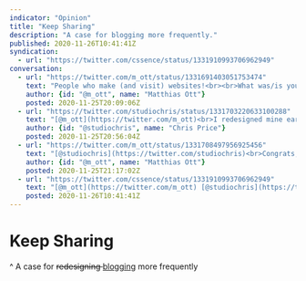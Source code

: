 ```yaml
---
indicator: "Opinion"
title: "Keep Sharing"
description: "A case for blogging more frequently."
published: 2020-11-26T10:41:41Z
syndication:
  - url: "https://twitter.com/cssence/status/1331910993706962949"
conversation:
  - url: "https://twitter.com/m_ott/status/1331691403051753474"
    text: "People who make (and visit) websites!<br><br>What was/is your favorite personal site of the year? Or, did you launch or relaunch your own site in 2020?<br>🚀✨<br><br>Let me know!<br>👇"
    author: {id: "@m_ott", name: "Matthias Ott"}
    posted: 2020-11-25T20:09:06Z
  - url: "https://twitter.com/studiochris/status/1331703220633100288"
    text: "[@m_ott](https://twitter.com/m_ott)<br>I redesigned mine earlier this year, but I haven’t been good about remembering to post new stuff.<br>[studiochris.us](https://studiochris.us/)"
    author: {id: "@studiochris", name: "Chris Price"}
    posted: 2020-11-25T20:56:04Z
  - url: "https://twitter.com/m_ott/status/1331708497956925456"
    text: "[@studiochris](https://twitter.com/studiochris)<br>Congrats, Chris! 🙌😄 It was the same with my first site. I did not post new stuff for almost five years… 🙈<br>Don’t be too hard on yourself. But if you try to make it a habit to regularly write just a little bit, you’ll end up posting more often. And it’s worth it!"
    author: {id: "@m_ott", name: "Matthias Ott"}
    posted: 2020-11-25T21:17:02Z
  - url: "https://twitter.com/cssence/status/1331910993706962949"
    text: "[@m_ott](https://twitter.com/m_ott) [@studiochris](https://twitter.com/studiochris)<br>I know the feeling.<br><br>I won’t add my site to this great list, as my relaunch predates 2020 by a month. But I recently finished blogging about the redesign, so that took “just” one year. 🤦<br>[cssence.com/2020/redesign](/2020/redesign)"
    posted: 2020-11-26T10:41:41Z
---
```


# Keep Sharing
^ A case for <del>redesigning </del><ins>blogging</ins> more frequently
